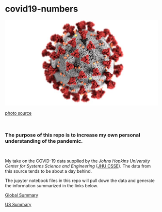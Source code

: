 # covid19-numbers

![](covid_image_23312_lores.jpg)

[photo source](https://phil.cdc.gov/Details.aspx?pid=23312)

&ensp;

### The purpose of this repo is to increase my own personal understanding of the pandemic.

&ensp;

My take on the COVID-19 data supplied by the *Johns Hopkins University Center for Systems Science and Engineering* ([JHU CSSE](https://github.com/CSSEGISandData/COVID-19)).  The data from this source tends to be about a day behind. 

The jupyter notebook files in this repo will pull down the data and generate the information summarized in the links below.

[Global Summary](summary_global.md)

[US Summary](summary_us.md)
